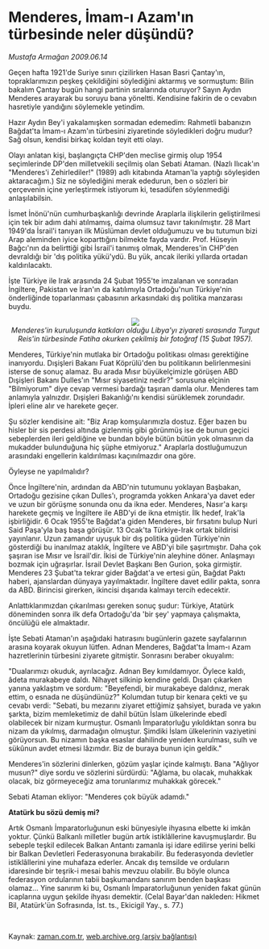 # Menderes, İmam-ı Azam'ın türbesinde neler düşündü?

*Mustafa Armağan 2009.06.14*

<tr><td class="metin" colspan="2" style="padding-top: 20px; padding-left: 5px; padding-right: 10px;">Geçen hafta 1921'de Suriye sınırı çizilirken Hasan Basri Çantay'ın, topraklarımızın peşkeş çekildiğini söylediğini aktarmış ve sormuştum: Bilin bakalım Çantay bugün hangi partinin sıralarında oturuyor? Sayın Aydın Menderes arayarak bu soruyu bana yöneltti. Kendisine fakirin de o cevabın hasretiyle yandığını söylemekle yetindim.</td></tr><tr><td class="metin" colspan="2" style="padding-top: 20px; padding-left: 5px; padding-right: 10px;"><p>Hazır Aydın Bey'i yakalamışken sormadan edemedim: Rahmetli babanızın Bağdat'ta İmam-ı Azam'ın türbesini ziyaretinde söyledikleri doğru mudur? Sağ olsun, kendisi birkaç koldan teyit etti olayı.
<p>Olayı anlatan kişi, başlangıçta CHP'den meclise girmiş olup 1954 seçimlerinde DP'den milletvekili seçilmiş olan Sebati Ataman. (Nazlı Ilıcak'ın "Menderes'i Zehirlediler!" (1989) adlı kitabında Ataman'la yaptığı söyleşiden aktaracağım.) Siz ne söylediğini merak ededurun, ben o sözleri bir çerçevenin içine yerleştirmek istiyorum ki, tesadüfen söylenmediği anlaşılabilsin.
<p>İsmet İnönü'nün cumhurbaşkanlığı devrinde Araplarla ilişkilerin geliştirilmesi için tek bir adım dahi atılmamış, daima olumsuz tavır takınılmıştır. 28 Mart 1949'da İsrail'i tanıyan ilk Müslüman devlet olduğumuzu ve bu tutumun bizi Arap aleminden iyice koparttığını bilmekte fayda vardır. Prof. Hüseyin Bağcı'nın da belirttiği gibi İsrail'i tanımış olmak, Menderes'in CHP'den devraldığı bir 'dış politika yükü'ydü. Bu yük, ancak ileriki yıllarda ortadan kaldırılacaktı.
<p>İşte Türkiye ile Irak arasında 24 Şubat 1955'te imzalanan ve sonradan İngiltere, Pakistan ve İran'ın da katılımıyla Ortadoğu'nun Türkiye'nin önderliğinde toparlanması çabasının arkasındaki dış politika manzarası buydu.

<p align="center"><img src="http://web.archive.org/web/20090817133441im_/http://medya.zaman.com.tr/2009/06/14/menderes01.jpg"/><br/><i>Menderes'in kuruluşunda katkıları olduğu Libya'yı ziyareti sırasında Turgut Reis'in türbesinde Fatiha okurken çekilmiş bir fotoğraf (15 Şubat 1957).</i>
<p>Menderes, Türkiye'nin mutlaka bir Ortadoğu politikası olması gerektiğine inanıyordu. Dışişleri Bakanı Fuat Köprülü'den bu politikanın belirlenmesini isterse de sonuç alamaz. Bu arada Mısır büyükelçimizle görüşen ABD Dışişleri Bakanı Dulles'ın "Mısır siyasetiniz nedir?" sorusuna elçinin "Bilmiyorum" diye cevap vermesi bardağı taşıran damla olur. Menderes tam anlamıyla yalnızdır. Dışişleri Bakanlığı'nı kendisi sürüklemek zorundadır. İpleri eline alır ve harekete geçer.
<p>Şu sözler kendisine ait: "Biz Arap komşularımızla dostuz. Eğer bazen bu hisler bir sis perdesi altında gizlenmiş gibi görünmüş ise de bunun geçici sebeplerden ileri geldiğine ve bundan böyle bütün bütün yok olmasının da mukadder bulunduğuna hiç şüphe etmiyoruz." Araplarla dostluğumuzun arasındaki engellerin kaldırılması kaçınılmazdır ona göre.
<p>Öyleyse ne yapılmalıdır?
<p>Önce İngiltere'nin, ardından da ABD'nin tutumunu yoklayan Başbakan, Ortadoğu gezisine çıkan Dulles'ı, programda yokken Ankara'ya davet eder ve uzun bir görüşme sonunda onu da ikna eder. Menderes, Nasır'a karşı harekete geçmiş ve İngiltere ile ABD'yi de ikna etmiştir. İlk hedef, Irak'la işbirliğidir. 6 Ocak 1955'te Bağdat'a giden Menderes, bir fırsatını bulup Nuri Said Paşa'yla baş başa görüşür. 13 Ocak'ta Türkiye-Irak ortak bildirisi yayınlanır. Uzun zamandır uyuşuk bir dış politika güden Türkiye'nin gösterdiği bu inanılmaz ataklık, İngiltere ve ABD'yi bile şaşırtmıştır. Daha çok şaşıran ise Mısır ve İsrail'dir. İkisi de Türkiye'nin aleyhine döner. Anlaşmayı bozmak için uğraşırlar. İsrail Devlet Başkanı Ben Gurion, şoka girmiştir. Menderes 23 Şubat'ta tekrar gider Bağdat'a ve ertesi gün, Bağdat Paktı haberi, ajanslardan dünyaya yayılmaktadır. İngiltere davet edilir pakta, sonra da ABD. Birincisi girerken, ikincisi dışarıda kalmayı tercih edecektir.
<p>Anlattıklarımızdan çıkarılması gereken sonuç şudur: Türkiye, Atatürk döneminden sonra ilk defa Ortadoğu'da 'bir şey' yapmaya çalışmakta, öncülüğü ele almaktadır.
<p>İşte Sebati Ataman'ın aşağıdaki hatırasını bugünlerin gazete sayfalarının arasına koyarak okuyun lütfen. Adnan Menderes, Bağdat'ta İmam-ı Azam hazretlerinin türbesini ziyarete gitmiştir. Sonrasını beraber okuyalım:
<p>"Dualarımızı okuduk, ayrılacağız. Adnan Bey kımıldamıyor. Öylece kaldı, âdeta murakabeye daldı. Nihayet silkinip kendine geldi. Dışarı çıkarken yanına yaklaştım ve sordum: "Beyefendi, bir murakabeye daldınız, merak ettim, o esnada ne düşündünüz?" Kolumdan tutup bir kenara çekti ve şu cevabı verdi: "Sebati, bu mezarını ziyaret ettiğimiz şahsiyet, burada ve yakın şarkta, bizim memleketimiz de dahil bütün İslam ülkelerinde ebedî olabilecek bir nizam kurmuştur. Osmanlı İmparatorluğu yıkıldıktan sonra bu nizam da yıkılmış, darmadağın olmuştur. Şimdiki İslam ülkelerinin vaziyetini görüyorsun. Bu nizamın başka esaslar dahilinde yeniden kurulması, sulh ve sükûnun avdet etmesi lâzımdır. Biz de buraya bunun için geldik."
<p>Menderes'in sözlerini dinlerken, gözüm yaşlar içinde kalmıştı. Bana "Ağlıyor musun?" diye sordu ve sözlerini sürdürdü: "Ağlama, bu olacak, muhakkak olacak, biz görmeyeceğiz ama torunlarımız muhakkak görecek."
<p>Sebati Ataman ekliyor: "Menderes çok büyük adamdı."
<p><b>Atatürk bu sözü demiş mi? </b>
<p>Artık Osmanlı İmparatorluğunun eski bünyesiyle ihyasına elbette ki imkân yoktur. Çünkü Balkanlı milletler bugün artık istiklâllerine kavuşmuşlardır. Bu sebeple teşkil edilecek Balkan Antantı zamanla işi idare edilirse yerini belki bir Balkan Devletleri Federasyonuna bırakabilir. Bu federasyonda devletler istiklâllerini yine muhafaza ederler. Ancak dış temsilde ve orduların idaresinde bir teşrik-i mesai bahis mevzuu olabilir. Bu böyle olunca federasyon ordularının tabii başkumandanı sanırım benden başkası olamaz... Yine sanırım ki bu, Osmanlı İmparatorluğunun yeniden fakat günün icaplarına uygun şekilde ihyası demektir. (Celal Bayar'dan nakleden: Hikmet Bil, Atatürk'ün Sofrasında, İst. ts., Ekicigil Yay., s. 77.)
<p><br/></p></p></p></p></p></p></p></p></p></p></p></p></p></p></p></p></p></td></tr>

Kaynak: [zaman.com.tr](http://zaman.com.tr/yazar.do?yazino=858671), [web.archive.org (arşiv bağlantısı)](http://web.archive.org/web/20090817133441/http://www.zaman.com.tr:80/yazar.do?yazino=858671)
